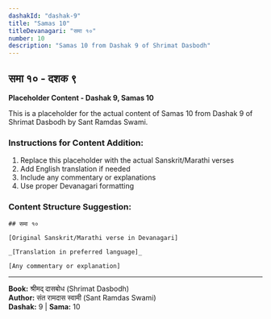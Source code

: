 ```yaml
---
dashakId: "dashak-9"
title: "Samas 10"
titleDevanagari: "समा १०"
number: 10
description: "Samas 10 from Dashak 9 of Shrimat Dasbodh"
---
```


## समा १० - दशक ९

<!-- TODO: Add the actual Sanskrit/Marathi content here -->

**Placeholder Content - Dashak 9, Samas 10**

This is a placeholder for the actual content of Samas 10 from Dashak 9 of Shrimat Dasbodh by Sant Ramdas Swami.

### Instructions for Content Addition:
1. Replace this placeholder with the actual Sanskrit/Marathi verses
2. Add English translation if needed
3. Include any commentary or explanations
4. Use proper Devanagari formatting

### Content Structure Suggestion:
```
## समा १०

[Original Sanskrit/Marathi verse in Devanagari]

_[Translation in preferred language]_

[Any commentary or explanation]
```

---
**Book:** श्रीमद् दासबोध (Shrimat Dasbodh)  
**Author:** संत रामदास स्वामी (Sant Ramdas Swami)  
**Dashak:** 9 | **Sama:** 10
